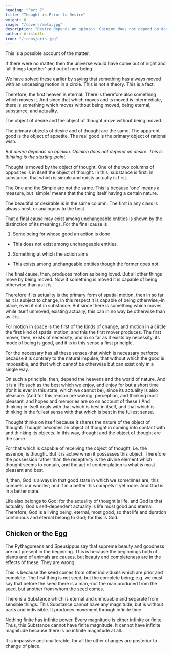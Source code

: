 ```yaml
---
heading: "Part 7"
title: "Thought is Prior to Desire"
weight: 8
image: "/covers/meta.jpg"
description: "Desire depends on opinion. Opinion does not depend on desire. This is thinking is the starting-point"
author: Aristotle
icon: "/icons/aris.jpg"
---
```




This is a possible account of the matter.

If there were no matter, then the universe would have come out of night and 'all things together' and out of non-being. 

We have solved these earlier by saying that something has always moved with an unceasing motion in a circle. This is not a theory. This is a fact. 

Therefore, the first heaven is eternal. There is therefore also something which moves it. And since that which moves and is moved is intermediate, there is something which moves without being moved, being eternal, substance, and actuality. 

The object of desire and the object of thought move without being moved. 

The primary objects of desire and of thought are the same. The apparent good is the object of appetite. The real good is the primary object of rational wish. 

*But desire depends on opinion. Opinion does not depend on desire. This is thinking is the starting-point.* 

Thought is moved by the object of thought. One of the two columns of opposites is in itself the object of thought. In this, substance is first. In substance, that which is simple and exists actually is first. 

The One and the Simple are not the same. This is because 'one' means a measure, but 'simple' means that the thing itself having a certain nature. 

The beautiful or desirable is in the same column. The first in any class is always best, or analogous to the best.

That a final cause may exist among unchangeable entities is shown by the distinction of its meanings. For the final cause is

1. Some being for whose good an action is done
 - This does not exist among unchangeable entities. 
2. Something at which the action aims
  - This exists among unchangeable entities though the former does not. 

The final cause, then, produces motion as being loved. But all other things move by being moved. Now if something is moved it is capable of being otherwise than as it is. 

Therefore if its actuality is the primary form of spatial motion, then in so far as it is subject to change, in this respect it is capable of being otherwise,-in place, even if not in substance. But since there is something which moves while itself unmoved, existing actually, this can in no way be otherwise than as it is. 

For motion in space is the first of the kinds of change, and motion in a circle the first kind of spatial motion; and this the first mover produces. The first mover, then, exists of necessity; and in so far as it exists by necessity, its mode of being is good, and it is in this sense a first principle. 

For the necessary has all these senses-that which is necessary perforce because it is contrary to the natural impulse, that without which the good is impossible, and that which cannot be otherwise but can exist only in a single way.

On such a principle, then, depend the heavens and the world of nature. And it is a life such as the best which we enjoy, and enjoy for but a short time (for it is ever in this state, which we cannot be), since its actuality is also pleasure. (And for this reason are waking, perception, and thinking most pleasant, and hopes and memories are so on account of these.) And thinking in itself deals with that which is best in itself, and that which is thinking in the fullest sense with that which is best in the fullest sense. 

Thought thinks on itself because it shares the nature of the object of thought. Thought becomes an object of thought in coming into contact with and thinking its objects. In this way, thought and the object of thought are the same. 

For that which is capable of receiving the object of thought, i.e. the essence, is thought. But it is active when it possesses this object. Therefore the possession rather than the receptivity is the divine element which thought seems to contain, and the act of contemplation is what is most pleasant and best. 

If, then, God is always in that good state in which we sometimes are, this compels our wonder; and if in a better this compels it yet more. And God is in a better state. 

Life also belongs to God; for the actuality of thought is life, and God is that actuality. God's self-dependent actuality is life most good and eternal. Therefore, God is a living being, eternal, most good, so that life and duration continuous and eternal belong to God; for this is God.


## Chicken or the Egg

The Pythagoreans and Speusippus say that supreme beauty and goodness are not present in the beginning. This is because the beginnings both of plants and of animals are causes, but beauty and completeness are in the effects of these, They are wrong. 

This is because the seed comes from other individuals which are prior and complete. The first thing is not seed, but the complete being; e.g. we must say that before the seed there is a man,-not the man produced from the seed, but another from whom the seed comes.

There is a Substance which is eternal and unmovable and separate from sensible things. This Substance cannot have any magnitude, but is without parts and indivisible. It produces movement through infinite time. 

Nothing finite has infinite power. Every magnitude is either infinite or finite. Thus, this Substance cannot have finite magnitude. It cannot have infinite magnitude because there is no infinite magnitude at all. 

It is impassive and unalterable, for all the other changes are posterior to change of place.


